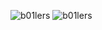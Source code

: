 ![b01lers](https://ctf.neilhommes.xyz/?teamid=11464?theme=light)
![b01lers](https://ctf.neilhommes.xyz/?teamid=11464?test=dark)
